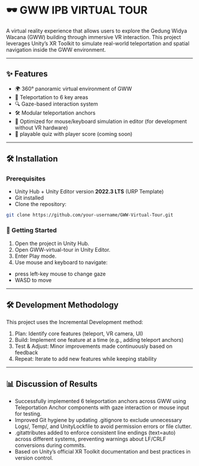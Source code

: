 # 🕶️ GWW IPB VIRTUAL TOUR

A virtual reality experience that allows users to explore the Gedung Widya Wacana (GWW) building through immersive VR interaction. This project leverages Unity’s XR Toolkit to simulate real-world teleportation and spatial navigation inside the GWW environment.

---

## ✨ Features

- 🌍 360° panoramic virtual environment of GWW
- 🧭 Teleportation to 6 key areas
- 🔍 Gaze-based interaction system
- 🛠️ Modular teleportation anchors
- 🎯 Optimized for mouse/keyboard simulation in editor (for development without VR hardware)
- 🧩 playable quiz with player score (coming soon)

---

## 🛠️ Installation

### Prerequisites
- Unity Hub + Unity Editor version **2022.3 LTS** (URP Template)
- Git installed
- Clone the repository:

```bash
git clone https://github.com/your-username/GWW-Virtual-Tour.git
```

### 🏁 Getting Started
1. Open the project in Unity Hub.
2. Open GWW-virtual-tour in Unity Editor.
3. Enter Play mode.
4. Use mouse and keyboard to navigate:
  - press left-key mouse to change gaze
  - WASD to move

---

## 🛠️ Development Methodology
This project uses the Incremental Development method:
1. Plan: Identify core features (teleport, VR camera, UI)
2. Build: Implement one feature at a time (e.g., adding teleport anchors)
3. Test & Adjust: Minor improvements made continuously based on feedback
4. Repeat: Iterate to add new features while keeping stability

---

## 📊 Discussion of Results

- Successfully implemented 6 teleportation anchors across GWW using Teleportation Anchor components with gaze interaction or mouse input for testing.
- Improved Git hygiene by updating .gitignore to exclude unnecessary Logs/, Temp/, and UnityLockfile to avoid permission errors or file clutter.
- .gitattributes added to enforce consistent line endings (text=auto) across different systems, preventing warnings about LF/CRLF conversions during commits.
- Based on Unity’s official XR Toolkit documentation and best practices in version control.


